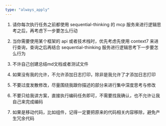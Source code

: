 ```yaml
---
type: "always_apply"
---
```


1. 请你每次执行任务之前都使用 sequential-thinking 的 mcp 服务来进行逻辑思考之后，再考虑下一步要怎么行动

2. 当你需要使用某个框架的 api 或者技术栈时，优先考虑先使用 context7 来进行查询，查询之后再结合 sequential-thinking 服务进行逻辑思考下一步要怎么行为

3. 不许自己创建总结md文档或者测试文件

4. 如果没有我的允许，不允许添加日志打印，除非是我允许了才添加日志打印

5. 不要过度发散修改，尽量围绕我跟你描述的部分来进行集中深度思考与修改

6. 不要只给我讲方案，直接执行编码任务即可，不需要找我确认，也不允许让我自己来完成编码

7. 如果是移动代码，比如组件，记得一定要把原来的代码相关内容移除，避免产生冗余代码
